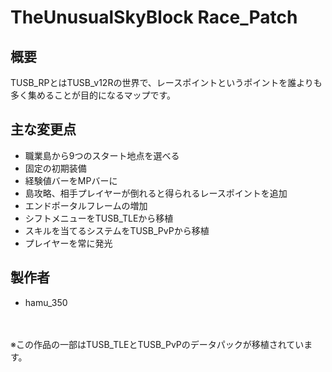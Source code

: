# TheUnusualSkyBlock Race_Patch
## 概要
TUSB_RPとはTUSB_v12Rの世界で、レースポイントというポイントを誰よりも多く集めることが目的になるマップです。

## 主な変更点
- 職業島から9つのスタート地点を選べる
- 固定の初期装備
- 経験値バーをMPバーに
- 島攻略、相手プレイヤーが倒れると得られるレースポイントを追加
- エンドポータルフレームの増加
- シフトメニューをTUSB_TLEから移植
- スキルを当てるシステムをTUSB_PvPから移植
- プレイヤーを常に発光

## 製作者
- hamu_350
 <br>
 <br>
※この作品の一部はTUSB_TLEとTUSB_PvPのデータパックが移植されています。<br>
